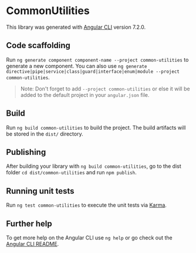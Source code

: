 # CommonUtilities

This library was generated with [Angular CLI](https://github.com/angular/angular-cli) version 7.2.0.

## Code scaffolding

Run `ng generate component component-name --project common-utilities` to generate a new component. You can also use `ng generate directive|pipe|service|class|guard|interface|enum|module --project common-utilities`.

> Note: Don't forget to add `--project common-utilities` or else it will be added to the default project in your `angular.json` file.

## Build

Run `ng build common-utilities` to build the project. The build artifacts will be stored in the `dist/` directory.

## Publishing

After building your library with `ng build common-utilities`, go to the dist folder `cd dist/common-utilities` and run `npm publish`.

## Running unit tests

Run `ng test common-utilities` to execute the unit tests via [Karma](https://karma-runner.github.io).

## Further help

To get more help on the Angular CLI use `ng help` or go check out the [Angular CLI README](https://github.com/angular/angular-cli/blob/master/README.md).
